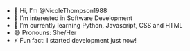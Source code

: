 - 👋 Hi, I’m @NicoleThompson1988
- 👀 I’m interested in Software Development
- 🌱 I’m currently learning Python, Javascript, CSS and HTML
- 😄 Pronouns: She/Her
- ⚡ Fun fact: I started development just now!

<!---
NicoleThompson1988/NicoleThompson1988 is a ✨ special ✨ repository because its `README.md` (this file) appears on your GitHub profile.
You can click the Preview link to take a look at your changes.
--->
